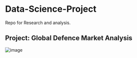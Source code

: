 # Data-Science-Project
Repo for Research and analysis.

## Project: Global Defence Market Analysis
![image](https://github.com/user-attachments/assets/1224dcdd-df94-43c2-abe6-b0f703162665)

